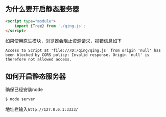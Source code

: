 ## 为什么要开启静态服务器

```html
<script type="module">
    import {Tree} from './qing.js';
</script>
```

如果使用原生模块，浏览器会阻止资源请求，报错信息如下

`Access to Script at 'file:///D:/qing/qing.js' from origin 'null' has been blocked by CORS policy: Invalid response. Origin 'null' is therefore not allowed access.`

## 如何开启静态服务器

确保已经安装node

```
$ node server
```

地址栏输入`http://127.0.0.1:3333/`
